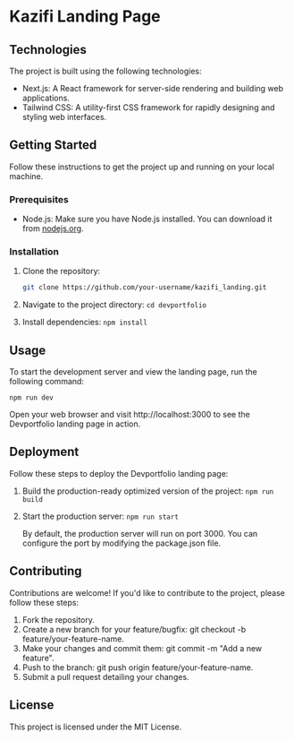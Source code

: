 # Kazifi Landing Page

## Technologies

The project is built using the following technologies:

- Next.js: A React framework for server-side rendering and building web applications.
- Tailwind CSS: A utility-first CSS framework for rapidly designing and styling web interfaces.

## Getting Started

Follow these instructions to get the project up and running on your local machine.

### Prerequisites

- Node.js: Make sure you have Node.js installed. You can download it from [nodejs.org](https://nodejs.org/).

### Installation

1. Clone the repository:

   ```bash
   git clone https://github.com/your-username/kazifi_landing.git
   ```

2. Navigate to the project directory:
   `cd devportfolio`
3. Install dependencies:
   `npm install`

## Usage

To start the development server and view the landing page, run the following command:

`npm run dev`

Open your web browser and visit http://localhost:3000 to see the Devportfolio landing page in action.

## Deployment

Follow these steps to deploy the Devportfolio landing page:

1. Build the production-ready optimized version of the project:
   `npm run build`
2. Start the production server:
   `npm run start`

   By default, the production server will run on port 3000. You can configure the port by modifying the package.json file.

## Contributing

Contributions are welcome! If you'd like to contribute to the project, please follow these steps:

1. Fork the repository.
2. Create a new branch for your feature/bugfix: git checkout -b feature/your-feature-name.
3. Make your changes and commit them: git commit -m "Add a new feature".
4. Push to the branch: git push origin feature/your-feature-name.
5. Submit a pull request detailing your changes.

## License

This project is licensed under the MIT License.
